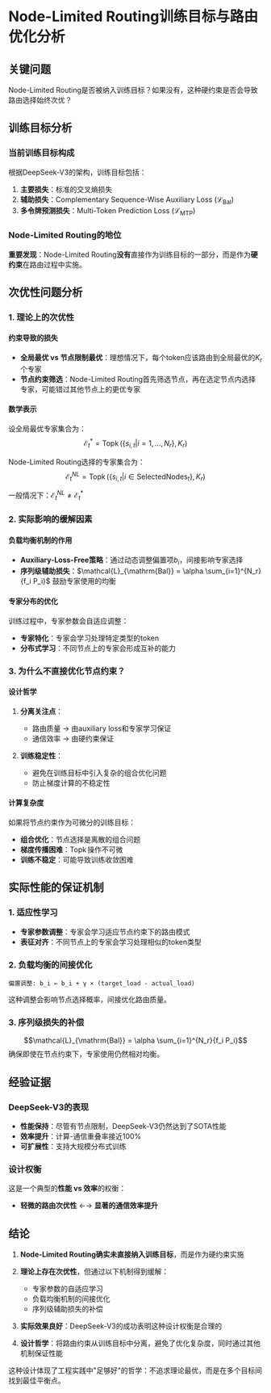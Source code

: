 # Node-Limited Routing训练目标与路由优化分析

## 关键问题

Node-Limited Routing是否被纳入训练目标？如果没有，这种硬约束是否会导致路由选择始终次优？

## 训练目标分析

### 当前训练目标构成
根据DeepSeek-V3的架构，训练目标包括：

1. **主要损失**：标准的交叉熵损失
2. **辅助损失**：Complementary Sequence-Wise Auxiliary Loss ($\mathcal{L}_{\mathrm{Bal}}$)
3. **多令牌预测损失**：Multi-Token Prediction Loss ($\mathcal{L}_{\text{MTP}}$)

### Node-Limited Routing的地位

**重要发现**：Node-Limited Routing**没有**直接作为训练目标的一部分，而是作为**硬约束**在路由过程中实施。

## 次优性问题分析

### 1. 理论上的次优性

#### 约束导致的损失
- **全局最优 vs 节点限制最优**：理想情况下，每个token应该路由到全局最优的$K_r$个专家
- **节点约束筛选**：Node-Limited Routing首先筛选节点，再在选定节点内选择专家，可能错过其他节点上的更优专家

#### 数学表示
设全局最优专家集合为：
$$\mathcal{E}^*_t = \operatorname{Topk}(\{s_{i,t} | i = 1, ..., N_r\}, K_r)$$

Node-Limited Routing选择的专家集合为：
$$\mathcal{E}^{NL}_t = \operatorname{Topk}(\{s_{i,t} | i \in \text{SelectedNodes}_t\}, K_r)$$

一般情况下：$\mathcal{E}^{NL}_t \neq \mathcal{E}^*_t$

### 2. 实际影响的缓解因素

#### 负载均衡机制的作用
- **Auxiliary-Loss-Free策略**：通过动态调整偏置项$b_i$，间接影响专家选择
- **序列级辅助损失**：$\mathcal{L}_{\mathrm{Bal}} = \alpha \sum_{i=1}^{N_r}{f_i P_i}$ 鼓励专家使用的均衡

#### 专家分布的优化
训练过程中，专家参数会自适应调整：
- **专家特化**：专家会学习处理特定类型的token
- **分布式学习**：不同节点上的专家会形成互补的能力

### 3. 为什么不直接优化节点约束？

#### 设计哲学
1. **分离关注点**：
   - 路由质量 → 由auxiliary loss和专家学习保证
   - 通信效率 → 由硬约束保证

2. **训练稳定性**：
   - 避免在训练目标中引入复杂的组合优化问题
   - 防止梯度计算的不稳定性

#### 计算复杂度
如果将节点约束作为可微分的训练目标：
- **组合优化**：节点选择是离散的组合问题
- **梯度传播困难**：$\operatorname{Topk}$操作不可微
- **训练不稳定**：可能导致训练收敛困难

## 实际性能的保证机制

### 1. 适应性学习
- **专家参数调整**：专家会学习适应节点约束下的路由模式
- **表征对齐**：不同节点上的专家会学习处理相似的token类型

### 2. 负载均衡的间接优化
```
偏置调整: b_i ← b_i + γ × (target_load - actual_load)
```
这种调整会影响节点选择概率，间接优化路由质量。

### 3. 序列级损失的补偿
$$\mathcal{L}_{\mathrm{Bal}} = \alpha \sum_{i=1}^{N_r}{f_i P_i}$$
确保即使在节点约束下，专家使用仍然相对均衡。

## 经验证据

### DeepSeek-V3的表现
- **性能保持**：尽管有节点限制，DeepSeek-V3仍然达到了SOTA性能
- **效率提升**：计算-通信重叠率接近100%
- **可扩展性**：支持大规模分布式训练

### 设计权衡
这是一个典型的**性能 vs 效率**的权衡：
- **轻微的路由次优性** ←→ **显著的通信效率提升**

## 结论

1. **Node-Limited Routing确实未直接纳入训练目标**，而是作为硬约束实施

2. **理论上存在次优性**，但通过以下机制得到缓解：
   - 专家参数的自适应学习
   - 负载均衡机制的间接优化
   - 序列级辅助损失的补偿

3. **实际效果良好**：DeepSeek-V3的成功表明这种设计权衡是合理的

4. **设计哲学**：将路由约束从训练目标中分离，避免了优化复杂度，同时通过其他机制保证性能

这种设计体现了工程实践中"足够好"的哲学：不追求理论最优，而是在多个目标间找到最佳平衡点。